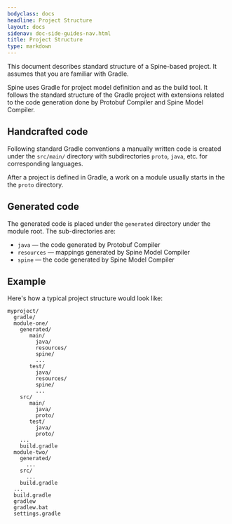 ```yaml
---
bodyclass: docs
headline: Project Structure
layout: docs
sidenav: doc-side-guides-nav.html
title: Project Structure
type: markdown
---
```


<p class="lead">This document describes standard structure of a Spine-based project. 
It assumes that you are familiar with Gradle.</p>

<p>Spine uses Gradle for project model definition and as the build tool. 
It follows the standard structure of the Gradle project with extensions related to 
the code generation done by Protobuf Compiler and Spine Model Compiler.</p>

## Handcrafted code

Following standard Gradle conventions a manually written code is created under the 
`src/main/` directory with subdirectories `proto`, `java`, etc. for corresponding languages.

After a project is defined in Gradle, a work on a module usually starts in the  
the `proto` directory.

## Generated code

The generated code is placed under the `generated` directory under the module root.
The sub-directories are:

* `java` — the code generated by Protobuf Compiler
* `resources` — mappings generated by Spine Model Compiler
* `spine` — the code generated by Spine Model Compiler  

## Example 

Here's how a typical project structure would look like:

```
myproject/
  gradle/
  module-one/
    generated/
       main/
         java/
         resources/
         spine/
         ...
       test/
         java/
         resources/
         spine/
         ...   
    src/
       main/
         java/
         proto/
       test/
         java/
         proto/
    ...     
    build.gradle
  module-two/
    generated/
      ...
    src/
      ...
    build.gradle
  ...
  build.gradle
  gradlew
  gradlew.bat
  settings.gradle
``` 

